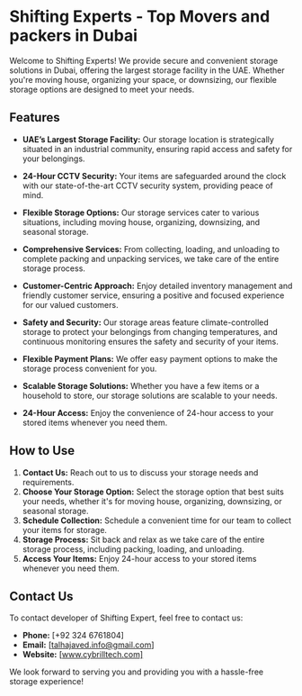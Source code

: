 # Shifting Experts - Top Movers and packers in Dubai

Welcome to Shifting Experts! We provide secure and convenient storage solutions in Dubai, offering the largest storage facility in the UAE. Whether you're moving house, organizing your space, or downsizing, our flexible storage options are designed to meet your needs.

## Features

- **UAE’s Largest Storage Facility:** Our storage location is strategically situated in an industrial community, ensuring rapid access and safety for your belongings.

- **24-Hour CCTV Security:** Your items are safeguarded around the clock with our state-of-the-art CCTV security system, providing peace of mind.

- **Flexible Storage Options:** Our storage services cater to various situations, including moving house, organizing, downsizing, and seasonal storage.

- **Comprehensive Services:** From collecting, loading, and unloading to complete packing and unpacking services, we take care of the entire storage process.

- **Customer-Centric Approach:** Enjoy detailed inventory management and friendly customer service, ensuring a positive and focused experience for our valued customers.

- **Safety and Security:** Our storage areas feature climate-controlled storage to protect your belongings from changing temperatures, and continuous monitoring ensures the safety and security of your items.

- **Flexible Payment Plans:** We offer easy payment options to make the storage process convenient for you.

- **Scalable Storage Solutions:** Whether you have a few items or a household to store, our storage solutions are scalable to your needs.

- **24-Hour Access:** Enjoy the convenience of 24-hour access to your stored items whenever you need them.

## How to Use

1. **Contact Us:** Reach out to us to discuss your storage needs and requirements.
2. **Choose Your Storage Option:** Select the storage option that best suits your needs, whether it's for moving house, organizing, downsizing, or seasonal storage.
3. **Schedule Collection:** Schedule a convenient time for our team to collect your items for storage.
4. **Storage Process:** Sit back and relax as we take care of the entire storage process, including packing, loading, and unloading.
5. **Access Your Items:** Enjoy 24-hour access to your stored items whenever you need them.

## Contact Us

To contact developer of Shifting Expert, feel free to contact us:

- **Phone:** [+92 324 6761804]
- **Email:** [talhajaved.info@gmail.com]
- **Website:** [www.cybrilltech.com]

We look forward to serving you and providing you with a hassle-free storage experience!

